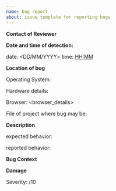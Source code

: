 ```yaml
---
name: bug report
about: issue template for reporting bugs
---
```


**Contact of Reviewer**

<contact-information-of-bug-reporter> 

**Date and time of detection:**

date: <DD/MM/YYYY>  time: <HH:MM>

**Location of bug** 

Operating System: <operating-system>

Hardware details: <details-of-computer-hardware>

Browser: <browser_details>

File of project where bug may be: <file>

**Description**

expected behavior: <expected-behavior>

reported behavior: <reported-behavior>

**Bug Context** 

<workflow-to-reproduce-bug>

**Damage**

Severity: <rate-severity-out-of-ten>/10


